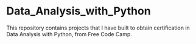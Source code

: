 # Data_Analysis_with_Python
This repository contains projects that I have built to obtain certification in Data Analysis with Python, from Free Code Camp. 
